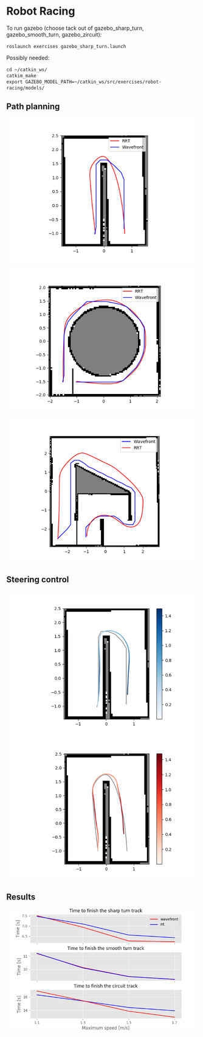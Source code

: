 # Robot Racing


To run gazebo (choose tack out of gazebo_sharp_turn, gazebo_smooth_turn, gazebo_zircuit):
```
roslaunch exercises gazebo_sharp_turn.launch 
```

Possibly needed:

```
cd ~/catkin_ws/
catkim_make
export GAZEBO_MODEL_PATH=~/catkin_ws/src/exercises/robot-racing/models/
```

## Path planning
![Path](./img/sharp.png)

![Path](./img/smooth.png)

![Path](./img/circuit.png)


## Steering control

![Path](./img/blue.png)
![Path](./img/red.png)

## Results
![Path](./img/results.png)
